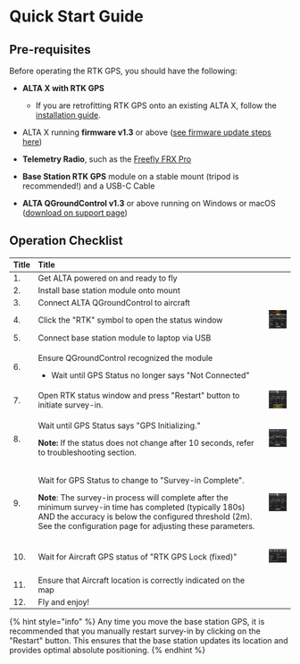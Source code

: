 # Quick Start Guide

## Pre-requisites

Before operating the RTK GPS, you should have the following:

* **ALTA X with RTK GPS**
  * If you are retrofitting RTK GPS onto an existing ALTA X, follow the[ installation guide](rtk-module-installation.md). 
* ALTA X running **firmware v1.3** or above \([see firmware update steps here](../alta-x/untitled-4.md#updating-firmware)\) 
* **Telemetry Radio**, such as the [Freefly FRX Pro](https://store.freeflysystems.com/collections/alta-x/products/frx-pro-pair-with-accessories-for-alta-x) 
* **Base Station RTK GPS** module on a stable mount \(tripod is recommended!\) and a USB-C Cable

* **ALTA QGroundControl v1.3** or above running on Windows or macOS \([download on support page](https://freeflysystems.com/support/alta-x-support)\)



## Operation Checklist <a id="operation-checklist"></a>

<table>
  <thead>
    <tr>
      <th style="text-align:left">&#x200B;Title</th>
      <th style="text-align:left">&#x200B;Title</th>
      <th style="text-align:left"></th>
    </tr>
  </thead>
  <tbody>
    <tr>
      <td style="text-align:left">1.</td>
      <td style="text-align:left">Get ALTA powered on and ready to fly</td>
      <td style="text-align:left"></td>
    </tr>
    <tr>
      <td style="text-align:left">2.</td>
      <td style="text-align:left">Install base station module onto mount</td>
      <td style="text-align:left"></td>
    </tr>
    <tr>
      <td style="text-align:left">3.</td>
      <td style="text-align:left">Connect ALTA QGroundControl to aircraft</td>
      <td style="text-align:left"></td>
    </tr>
    <tr>
      <td style="text-align:left">4.</td>
      <td style="text-align:left">Click the &quot;RTK&quot; symbol to open the status window</td>
      <td style="text-align:left">
        <img src="../../.gitbook/assets/not-connected-small.PNG" alt/>
      </td>
    </tr>
    <tr>
      <td style="text-align:left">5.</td>
      <td style="text-align:left">Connect base station module to laptop via USB</td>
      <td style="text-align:left"></td>
    </tr>
    <tr>
      <td style="text-align:left">6.</td>
      <td style="text-align:left">
        <p>Ensure QGroundControl recognized the module</p>
        <ul>
          <li>Wait until GPS Status no longer says &quot;Not Connected&quot;</li>
        </ul>
      </td>
      <td style="text-align:left"></td>
    </tr>
    <tr>
      <td style="text-align:left">7.</td>
      <td style="text-align:left">Open RTK status window and press &quot;Restart&quot; button to initiate
        survey-in.</td>
      <td style="text-align:left">
        <img src="../../.gitbook/assets/image (20).png" alt/>
      </td>
    </tr>
    <tr>
      <td style="text-align:left">8.</td>
      <td style="text-align:left">
        <p>Wait until GPS Status says &quot;GPS Initializing.&quot;</p>
        <p><b>Note: </b>If the status does not change after 10 seconds, refer to
          troubleshooting section.</p>
      </td>
      <td style="text-align:left">
        <img src="../../.gitbook/assets/initializing-smaller.PNG" alt/>
      </td>
    </tr>
    <tr>
      <td style="text-align:left">9.</td>
      <td style="text-align:left">
        <p>Wait for GPS Status to change to &quot;Survey-in Complete&quot;.</p>
        <p><b>Note</b>: The survey-in process will complete after the minimum survey-in
          time has completed (typically 180s) AND the accuracy is below the configured
          threshold (2m). See the configuration page for adjusting these parameters.</p>
      </td>
      <td style="text-align:left">
        <p></p>
        <p>
          <img src="../../.gitbook/assets/qgroundcontrol_nbjpkypnqb-copy (1).png"
          alt/>
        </p>
      </td>
    </tr>
    <tr>
      <td style="text-align:left">10.</td>
      <td style="text-align:left">Wait for Aircraft GPS status of &quot;RTK GPS Lock (fixed)&quot;</td>
      <td
      style="text-align:left">
        <p></p>
        <p>
          <img src="../../.gitbook/assets/qgroundcontrol_rgtouwitkw-copy (1).png"
          alt/>
        </p>
        </td>
    </tr>
    <tr>
      <td style="text-align:left">11.</td>
      <td style="text-align:left">Ensure that Aircraft location is correctly indicated on the map</td>
      <td
      style="text-align:left"></td>
    </tr>
    <tr>
      <td style="text-align:left">12.</td>
      <td style="text-align:left">Fly and enjoy!</td>
      <td style="text-align:left"></td>
    </tr>
  </tbody>
</table>{% hint style="info" %}
Any time you move the base station GPS, it is recommended that you manually restart survey-in by clicking on the "Restart" button. This ensures that the base station updates its location and provides optimal absolute positioning.
{% endhint %}



